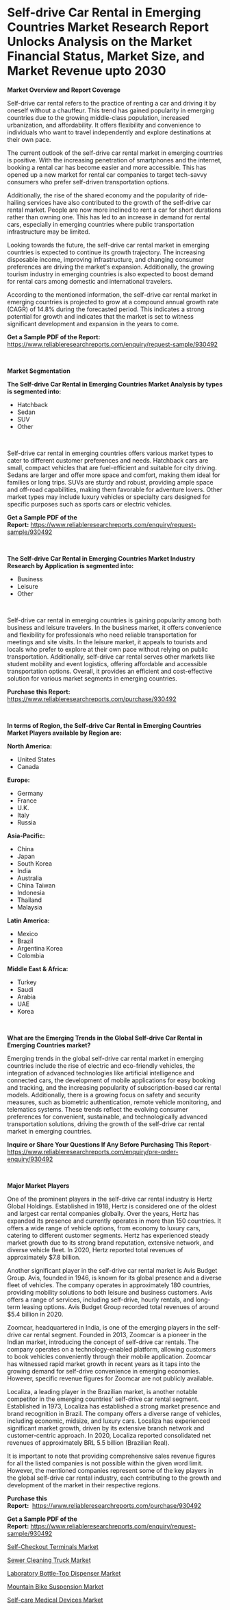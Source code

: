 <p><h1>Self-drive Car Rental in Emerging Countries Market Research Report Unlocks Analysis on the Market Financial Status, Market Size, and Market Revenue upto 2030</h1></p><p><strong>Market Overview and Report Coverage</strong></p>
<p><p>Self-drive car rental refers to the practice of renting a car and driving it by oneself without a chauffeur. This trend has gained popularity in emerging countries due to the growing middle-class population, increased urbanization, and affordability. It offers flexibility and convenience to individuals who want to travel independently and explore destinations at their own pace.</p><p>The current outlook of the self-drive car rental market in emerging countries is positive. With the increasing penetration of smartphones and the internet, booking a rental car has become easier and more accessible. This has opened up a new market for rental car companies to target tech-savvy consumers who prefer self-driven transportation options.</p><p>Additionally, the rise of the shared economy and the popularity of ride-hailing services have also contributed to the growth of the self-drive car rental market. People are now more inclined to rent a car for short durations rather than owning one. This has led to an increase in demand for rental cars, especially in emerging countries where public transportation infrastructure may be limited.</p><p>Looking towards the future, the self-drive car rental market in emerging countries is expected to continue its growth trajectory. The increasing disposable income, improving infrastructure, and changing consumer preferences are driving the market's expansion. Additionally, the growing tourism industry in emerging countries is also expected to boost demand for rental cars among domestic and international travelers.</p><p>According to the mentioned information, the self-drive car rental market in emerging countries is projected to grow at a compound annual growth rate (CAGR) of 14.8% during the forecasted period. This indicates a strong potential for growth and indicates that the market is set to witness significant development and expansion in the years to come.</p></p>
<p><strong>Get a Sample PDF of the Report:</strong> <a href="https://www.reliableresearchreports.com/enquiry/request-sample/930492">https://www.reliableresearchreports.com/enquiry/request-sample/930492</a></p>
<p>&nbsp;</p>
<p><strong>Market Segmentation</strong></p>
<p><strong>The Self-drive Car Rental in Emerging Countries Market Analysis by types is segmented into:</strong></p>
<p><ul><li>Hatchback</li><li>Sedan</li><li>SUV</li><li>Other</li></ul></p>
<p>&nbsp;</p>
<p><p>Self-drive car rental in emerging countries offers various market types to cater to different customer preferences and needs. Hatchback cars are small, compact vehicles that are fuel-efficient and suitable for city driving. Sedans are larger and offer more space and comfort, making them ideal for families or long trips. SUVs are sturdy and robust, providing ample space and off-road capabilities, making them favorable for adventure lovers. Other market types may include luxury vehicles or specialty cars designed for specific purposes such as sports cars or electric vehicles.</p></p>
<p><strong>Get a Sample PDF of the Report:</strong>&nbsp;<a href="https://www.reliableresearchreports.com/enquiry/request-sample/930492">https://www.reliableresearchreports.com/enquiry/request-sample/930492</a></p>
<p>&nbsp;</p>
<p><strong>The Self-drive Car Rental in Emerging Countries Market Industry Research by Application is segmented into:</strong></p>
<p><ul><li>Business</li><li>Leisure</li><li>Other</li></ul></p>
<p>&nbsp;</p>
<p><p>Self-drive car rental in emerging countries is gaining popularity among both business and leisure travelers. In the business market, it offers convenience and flexibility for professionals who need reliable transportation for meetings and site visits. In the leisure market, it appeals to tourists and locals who prefer to explore at their own pace without relying on public transportation. Additionally, self-drive car rental serves other markets like student mobility and event logistics, offering affordable and accessible transportation options. Overall, it provides an efficient and cost-effective solution for various market segments in emerging countries.</p></p>
<p><strong>Purchase this Report:</strong>&nbsp; <a href="https://www.reliableresearchreports.com/purchase/930492">https://www.reliableresearchreports.com/purchase/930492</a></p>
<p>&nbsp;</p>
<p><strong>In terms of Region, the Self-drive Car Rental in Emerging Countries Market Players available by Region are:</strong></p>
<p>
    <p> <strong> North America: </strong>
        <ul>
            <li>United States</li>
            <li>Canada</li>
        </ul>
        </p> 
    <p> <strong> Europe: </strong>
        <ul>
            <li>Germany</li>
            <li>France</li>
            <li>U.K.</li>
            <li>Italy</li>
            <li>Russia</li>
        </ul>
        </p> 
    <p> <strong> Asia-Pacific: </strong>
        <ul>
            <li>China</li>
            <li>Japan</li>
            <li>South Korea</li>
            <li>India</li>
            <li>Australia</li>
            <li>China Taiwan</li>
            <li>Indonesia</li>
            <li>Thailand</li>
            <li>Malaysia</li>
        </ul>
        </p> 
    <p> <strong> Latin America: </strong>
        <ul>
            <li>Mexico</li>
            <li>Brazil</li>
            <li>Argentina Korea</li>
            <li>Colombia</li>
        </ul>
        </p> 
    <p> <strong> Middle East & Africa: </strong>
        <ul>
            <li>Turkey</li>
            <li>Saudi</li>
            <li>Arabia</li>
            <li>UAE</li>
            <li>Korea</li>
        </ul>
    </p>
    </p>
<p>&nbsp;</p>
<p><strong>What are the Emerging Trends in the Global Self-drive Car Rental in Emerging Countries market?</strong></p>
<p><p>Emerging trends in the global self-drive car rental market in emerging countries include the rise of electric and eco-friendly vehicles, the integration of advanced technologies like artificial intelligence and connected cars, the development of mobile applications for easy booking and tracking, and the increasing popularity of subscription-based car rental models. Additionally, there is a growing focus on safety and security measures, such as biometric authentication, remote vehicle monitoring, and telematics systems. These trends reflect the evolving consumer preferences for convenient, sustainable, and technologically advanced transportation solutions, driving the growth of the self-drive car rental market in emerging countries.</p></p>
<p><strong>Inquire or Share Your Questions If Any Before Purchasing This Report</strong>- <a href="https://www.reliableresearchreports.com/enquiry/pre-order-enquiry/930492">https://www.reliableresearchreports.com/enquiry/pre-order-enquiry/930492</a></p>
<p>&nbsp;</p>
<p><strong>Major Market Players</strong></p>
<p><p>One of the prominent players in the self-drive car rental industry is Hertz Global Holdings. Established in 1918, Hertz is considered one of the oldest and largest car rental companies globally. Over the years, Hertz has expanded its presence and currently operates in more than 150 countries. It offers a wide range of vehicle options, from economy to luxury cars, catering to different customer segments. Hertz has experienced steady market growth due to its strong brand reputation, extensive network, and diverse vehicle fleet. In 2020, Hertz reported total revenues of approximately $7.8 billion.</p><p>Another significant player in the self-drive car rental market is Avis Budget Group. Avis, founded in 1946, is known for its global presence and a diverse fleet of vehicles. The company operates in approximately 180 countries, providing mobility solutions to both leisure and business customers. Avis offers a range of services, including self-drive, hourly rentals, and long-term leasing options. Avis Budget Group recorded total revenues of around $5.4 billion in 2020.</p><p>Zoomcar, headquartered in India, is one of the emerging players in the self-drive car rental segment. Founded in 2013, Zoomcar is a pioneer in the Indian market, introducing the concept of self-drive car rentals. The company operates on a technology-enabled platform, allowing customers to book vehicles conveniently through their mobile application. Zoomcar has witnessed rapid market growth in recent years as it taps into the growing demand for self-drive convenience in emerging economies. However, specific revenue figures for Zoomcar are not publicly available.</p><p>Localiza, a leading player in the Brazilian market, is another notable competitor in the emerging countries' self-drive car rental segment. Established in 1973, Localiza has established a strong market presence and brand recognition in Brazil. The company offers a diverse range of vehicles, including economic, midsize, and luxury cars. Localiza has experienced significant market growth, driven by its extensive branch network and customer-centric approach. In 2020, Localiza reported consolidated net revenues of approximately BRL 5.5 billion (Brazilian Real).</p><p>It is important to note that providing comprehensive sales revenue figures for all the listed companies is not possible within the given word limit. However, the mentioned companies represent some of the key players in the global self-drive car rental industry, each contributing to the growth and development of the market in their respective regions.</p></p>
<p><strong>Purchase this Report:</strong>&nbsp;&nbsp;<a href="https://www.reliableresearchreports.com/purchase/930492">https://www.reliableresearchreports.com/purchase/930492</a></p>
<p></p>
<p><strong>Get a Sample PDF of the Report:</strong>&nbsp;<a href="https://www.reliableresearchreports.com/enquiry/request-sample/930492">https://www.reliableresearchreports.com/enquiry/request-sample/930492</a></p>
<p><p><a href="https://github.com/NorbertYates/Market-Research-Report-List-1/blob/main/self-checkout-terminals-market.md">Self-Checkout Terminals Market</a></p><p><a href="https://www.linkedin.com/pulse/sewer-cleaning-truck-market-challenges-opportunities-growth-ipote/">Sewer Cleaning Truck Market</a></p><p><a href="https://issuu.com/reportprime-2/docs/laboratory-bottle-top-dispenser-market-size-2030.p?fr=xKAE9_zU1NQ">Laboratory Bottle-Top Dispenser Market</a></p><p><a href="https://www.linkedin.com/pulse/mountain-bike-suspension-market-insights-players-forecast-rixye/">Mountain Bike Suspension Market</a></p><p><a href="https://github.com/RoccoManning/Market-Research-Report-List-1/blob/main/self-care-medical-devices-market.md">Self-care Medical Devices Market</a></p></p>
